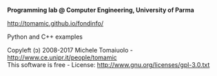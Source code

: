 **Programming lab @ Computer Engineering, University of Parma**

http://tomamic.github.io/fondinfo/

Python and C++ examples

Copyleft (ɔ) 2008-2017 Michele Tomaiuolo - http://www.ce.unipr.it/people/tomamic  
This software is free - License: http://www.gnu.org/licenses/gpl-3.0.txt

